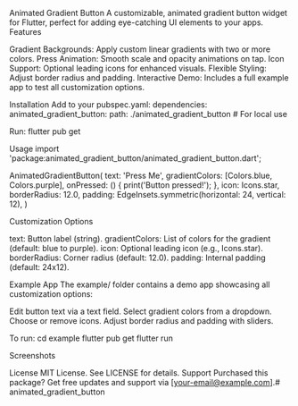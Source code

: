 Animated Gradient Button
   A customizable, animated gradient button widget for Flutter, perfect for adding eye-catching UI elements to your apps.
Features

Gradient Backgrounds: Apply custom linear gradients with two or more colors.
Press Animation: Smooth scale and opacity animations on tap.
Icon Support: Optional leading icons for enhanced visuals.
Flexible Styling: Adjust border radius and padding.
Interactive Demo: Includes a full example app to test all customization options.

Installation
   Add to your pubspec.yaml:
dependencies:
  animated_gradient_button:
    path: ./animated_gradient_button  # For local use

   Run:
flutter pub get

Usage
import 'package:animated_gradient_button/animated_gradient_button.dart';

AnimatedGradientButton(
  text: 'Press Me',
  gradientColors: [Colors.blue, Colors.purple],
  onPressed: () {
    print('Button pressed!');
  },
  icon: Icons.star,
  borderRadius: 12.0,
  padding: EdgeInsets.symmetric(horizontal: 24, vertical: 12),
)

Customization Options

text: Button label (string).
gradientColors: List of colors for the gradient (default: blue to purple).
icon: Optional leading icon (e.g., Icons.star).
borderRadius: Corner radius (default: 12.0).
padding: Internal padding (default: 24x12).

Example App
   The example/ folder contains a demo app showcasing all customization options:

Edit button text via a text field.
Select gradient colors from a dropdown.
Choose or remove icons.
Adjust border radius and padding with sliders.

   To run:
cd example
flutter pub get
flutter run

Screenshots
      
License
   MIT License. See LICENSE for details.
Support
   Purchased this package? Get free updates and support via [your-email@example.com].# animated_gradient_button
